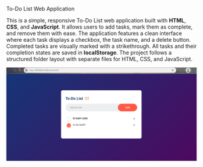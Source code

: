 To-Do List Web Application

This is a simple, responsive To-Do List web application built with **HTML**, **CSS**, and **JavaScript**. 
It allows users to add tasks, mark them as complete, and remove them with ease. 
The application features a clean interface where each task displays a checkbox, the task name, and a delete button. 
Completed tasks are visually marked with a strikethrough. All tasks and their completion states are saved in **localStorage**. 
The project follows a structured folder layout with separate files for HTML, CSS, and JavaScript.

![To-Do List Screenshot](screenshot.png)
